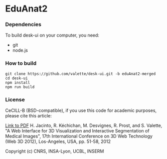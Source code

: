 EduAnat2
======

### Dependencies ###
To build desk-ui on your computer, you need:
* git
* node.js

### How to build
```
git clone https://github.com/valette/desk-ui.git -b eduAnat2-merged
cd desk-ui
npm install
npm run build
```

### License ###

CeCILL-B (BSD-compatible), if you use this code for academic purposes, please cite this article:

[Link to PDF](http://hal.archives-ouvertes.fr/hal-00732335) H. Jacinto, R. Kéchichan, M. Desvignes, R. Prost, and S. Valette, "A Web Interface for 3D Visualization and Interactive Segmentation of Medical Images", 17th International Conference on 3D Web Technology (Web 3D 2012), Los-Angeles, USA, pp. 51-58, 2012

Copyright (c) CNRS, INSA-Lyon, UCBL, INSERM

